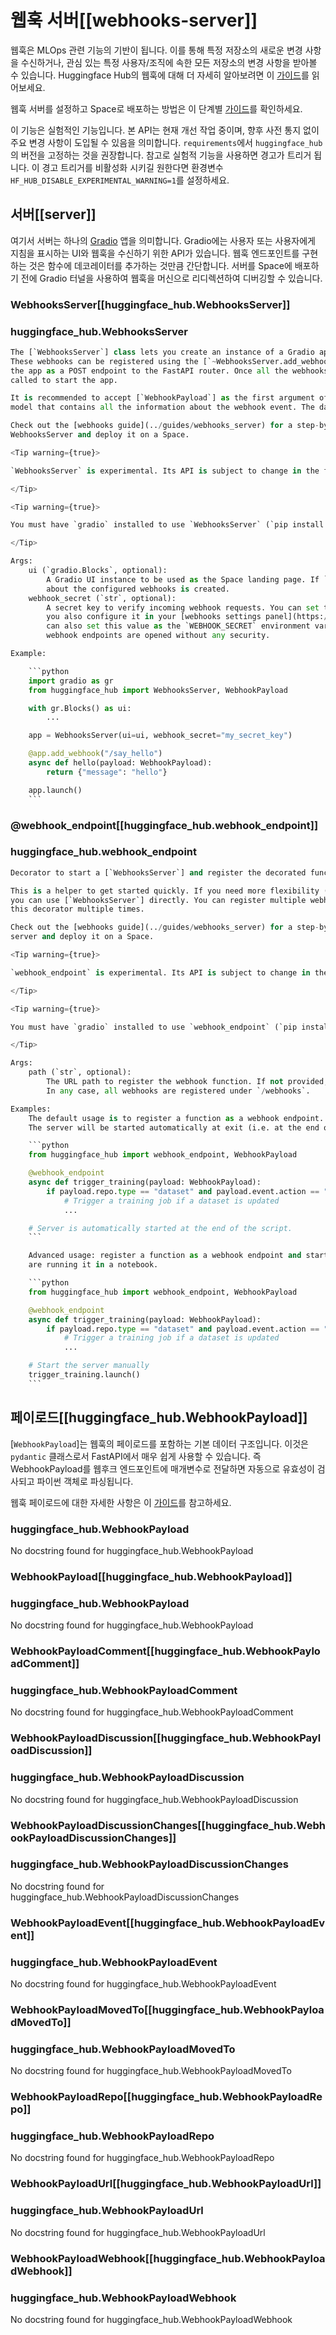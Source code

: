 <!--⚠️ Note that this file is in Markdown but contains specific syntax for our doc-builder (similar to MDX) that may not be
rendered properly in your Markdown viewer.
-->

# 웹훅 서버[[webhooks-server]]

웹훅은 MLOps 관련 기능의 기반이 됩니다. 이를 통해 특정 저장소의 새로운 변경 사항을 수신하거나, 관심 있는 특정 사용자/조직에 속한 모든 저장소의 변경 사항을 받아볼 수 있습니다.
Huggingface Hub의 웹훅에 대해 더 자세히 알아보려면 이 [가이드](https://huggingface.co/docs/hub/webhooks)를 읽어보세요.

<Tip>

웹훅 서버를 설정하고 Space로 배포하는 방법은 이 단계별 [가이드](../guides/webhooks_server)를 확인하세요.

</Tip>

<Tip warning={true}>

이 기능은 실험적인 기능입니다. 본 API는 현재 개선 작업 중이며, 향후 사전 통지 없이 주요 변경 사항이 도입될 수 있음을 의미합니다. `requirements`에서 `huggingface_hub`의 버전을 고정하는 것을 권장합니다. 참고로 실험적 기능을 사용하면 경고가 트리거 됩니다. 이 경고 트리거를 비활성화 시키길 원한다면 환경변수 `HF_HUB_DISABLE_EXPERIMENTAL_WARNING=1`를 설정하세요.

</Tip>

## 서버[[server]]
여기서 서버는 하나의 [Gradio](https://gradio.app/) 앱을 의미합니다. Gradio에는 사용자 또는 사용자에게 지침을 표시하는 UI와 웹훅을 수신하기 위한 API가 있습니다. 웹훅 엔드포인트를 구현하는 것은 함수에 데코레이터를 추가하는 것만큼 간단합니다. 서버를 Space에 배포하기 전에 Gradio 터널을 사용하여 웹훅을 머신으로 리디렉션하여 디버깅할 수 있습니다.

### WebhooksServer[[huggingface_hub.WebhooksServer]]

### huggingface_hub.WebhooksServer

```python
The [`WebhooksServer`] class lets you create an instance of a Gradio app that can receive Huggingface webhooks.
These webhooks can be registered using the [`~WebhooksServer.add_webhook`] decorator. Webhook endpoints are added to
the app as a POST endpoint to the FastAPI router. Once all the webhooks are registered, the `launch` method has to be
called to start the app.

It is recommended to accept [`WebhookPayload`] as the first argument of the webhook function. It is a Pydantic
model that contains all the information about the webhook event. The data will be parsed automatically for you.

Check out the [webhooks guide](../guides/webhooks_server) for a step-by-step tutorial on how to setup your
WebhooksServer and deploy it on a Space.

<Tip warning={true}>

`WebhooksServer` is experimental. Its API is subject to change in the future.

</Tip>

<Tip warning={true}>

You must have `gradio` installed to use `WebhooksServer` (`pip install --upgrade gradio`).

</Tip>

Args:
    ui (`gradio.Blocks`, optional):
        A Gradio UI instance to be used as the Space landing page. If `None`, a UI displaying instructions
        about the configured webhooks is created.
    webhook_secret (`str`, optional):
        A secret key to verify incoming webhook requests. You can set this value to any secret you want as long as
        you also configure it in your [webhooks settings panel](https://huggingface.co/settings/webhooks). You
        can also set this value as the `WEBHOOK_SECRET` environment variable. If no secret is provided, the
        webhook endpoints are opened without any security.

Example:

    ```python
    import gradio as gr
    from huggingface_hub import WebhooksServer, WebhookPayload

    with gr.Blocks() as ui:
        ...

    app = WebhooksServer(ui=ui, webhook_secret="my_secret_key")

    @app.add_webhook("/say_hello")
    async def hello(payload: WebhookPayload):
        return {"message": "hello"}

    app.launch()
    ```
```


### @webhook_endpoint[[huggingface_hub.webhook_endpoint]]

### huggingface_hub.webhook_endpoint

```python
Decorator to start a [`WebhooksServer`] and register the decorated function as a webhook endpoint.

This is a helper to get started quickly. If you need more flexibility (custom landing page or webhook secret),
you can use [`WebhooksServer`] directly. You can register multiple webhook endpoints (to the same server) by using
this decorator multiple times.

Check out the [webhooks guide](../guides/webhooks_server) for a step-by-step tutorial on how to setup your
server and deploy it on a Space.

<Tip warning={true}>

`webhook_endpoint` is experimental. Its API is subject to change in the future.

</Tip>

<Tip warning={true}>

You must have `gradio` installed to use `webhook_endpoint` (`pip install --upgrade gradio`).

</Tip>

Args:
    path (`str`, optional):
        The URL path to register the webhook function. If not provided, the function name will be used as the path.
        In any case, all webhooks are registered under `/webhooks`.

Examples:
    The default usage is to register a function as a webhook endpoint. The function name will be used as the path.
    The server will be started automatically at exit (i.e. at the end of the script).

    ```python
    from huggingface_hub import webhook_endpoint, WebhookPayload

    @webhook_endpoint
    async def trigger_training(payload: WebhookPayload):
        if payload.repo.type == "dataset" and payload.event.action == "update":
            # Trigger a training job if a dataset is updated
            ...

    # Server is automatically started at the end of the script.
    ```

    Advanced usage: register a function as a webhook endpoint and start the server manually. This is useful if you
    are running it in a notebook.

    ```python
    from huggingface_hub import webhook_endpoint, WebhookPayload

    @webhook_endpoint
    async def trigger_training(payload: WebhookPayload):
        if payload.repo.type == "dataset" and payload.event.action == "update":
            # Trigger a training job if a dataset is updated
            ...

    # Start the server manually
    trigger_training.launch()
    ```
```


## 페이로드[[huggingface_hub.WebhookPayload]]

[`WebhookPayload`]는 웹훅의 페이로드를 포함하는 기본 데이터 구조입니다. 이것은 `pydantic` 클래스로서 FastAPI에서 매우 쉽게 사용할 수 있습니다. 즉 WebhookPayload를 웹후크 엔드포인트에 매개변수로 전달하면 자동으로 유효성이 검사되고 파이썬 객체로 파싱됩니다.

웹훅 페이로드에 대한 자세한 사항은 이 [가이드](https://huggingface.co/docs/hub/webhooks#webhook-payloads)를 참고하세요.

### huggingface_hub.WebhookPayload

No docstring found for huggingface_hub.WebhookPayload


### WebhookPayload[[huggingface_hub.WebhookPayload]]

### huggingface_hub.WebhookPayload

No docstring found for huggingface_hub.WebhookPayload


### WebhookPayloadComment[[huggingface_hub.WebhookPayloadComment]]

### huggingface_hub.WebhookPayloadComment

No docstring found for huggingface_hub.WebhookPayloadComment


### WebhookPayloadDiscussion[[huggingface_hub.WebhookPayloadDiscussion]]

### huggingface_hub.WebhookPayloadDiscussion

No docstring found for huggingface_hub.WebhookPayloadDiscussion


### WebhookPayloadDiscussionChanges[[huggingface_hub.WebhookPayloadDiscussionChanges]]

### huggingface_hub.WebhookPayloadDiscussionChanges

No docstring found for huggingface_hub.WebhookPayloadDiscussionChanges


### WebhookPayloadEvent[[huggingface_hub.WebhookPayloadEvent]]

### huggingface_hub.WebhookPayloadEvent

No docstring found for huggingface_hub.WebhookPayloadEvent


### WebhookPayloadMovedTo[[huggingface_hub.WebhookPayloadMovedTo]]

### huggingface_hub.WebhookPayloadMovedTo

No docstring found for huggingface_hub.WebhookPayloadMovedTo


### WebhookPayloadRepo[[huggingface_hub.WebhookPayloadRepo]]

### huggingface_hub.WebhookPayloadRepo

No docstring found for huggingface_hub.WebhookPayloadRepo


### WebhookPayloadUrl[[huggingface_hub.WebhookPayloadUrl]]

### huggingface_hub.WebhookPayloadUrl

No docstring found for huggingface_hub.WebhookPayloadUrl


### WebhookPayloadWebhook[[huggingface_hub.WebhookPayloadWebhook]]

### huggingface_hub.WebhookPayloadWebhook

No docstring found for huggingface_hub.WebhookPayloadWebhook

